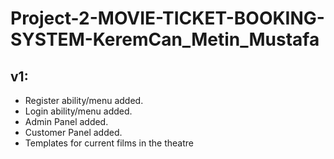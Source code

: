 # Project-2-MOVIE-TICKET-BOOKING-SYSTEM-KeremCan_Metin_Mustafa

## v1:
* Register ability/menu added.
* Login ability/menu added.
* Admin Panel added.
* Customer Panel added.
* Templates for current films in the theatre
